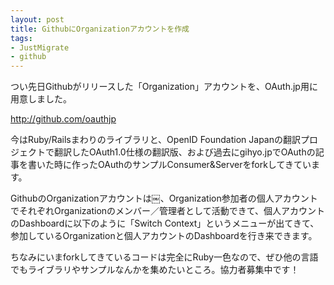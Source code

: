 ```yaml
---
layout: post
title: GithubにOrganizationアカウントを作成
tags:
- JustMigrate
- github
---
```


つい先日Githubがリリースした「Organization」アカウントを、OAuth.jp用に用意しました。

http://github.com/oauthjp

今はRuby/Railsまわりのライブラリと、OpenID Foundation Japanの翻訳プロジェクトで翻訳したOAuth1.0仕様の翻訳版、および過去にgihyo.jpでOAuthの記事を書いた時に作ったOAuthのサンプルConsumer&Serverをforkしてきています。

GithubのOrganizationアカウントは￼、Organization参加者の個人アカウントでそれぞれOrganizationのメンバー／管理者として活動できて、個人アカウントのDashboardに以下のように「Switch Context」というメニューが出てきて、参加しているOrganizationと個人アカウントのDashboardを行き来できます。

ちなみにいまforkしてきているコードは完全にRuby一色なので、ぜひ他の言語でもライブラリやサンプルなんかを集めたいところ。協力者募集中です！